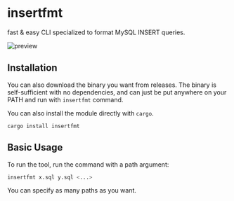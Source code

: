 # insertfmt

fast & easy CLI specialized to format MySQL INSERT queries.

![preview](https://user-images.githubusercontent.com/61643630/218512239-eb1d784d-a86f-49cd-8b43-33708a02659c.gif)

## Installation

You can also download the binary you want from releases. The binary is
self-sufficient with no dependencies, and can just be put anywhere on your PATH
and run with `insertfmt` command.

You can also install the module directly with `cargo`.

```
cargo install insertfmt
```

## Basic Usage

To run the tool, run the command with a path argument:

```bash
insertfmt x.sql y.sql <...>
```

You can specify as many paths as you want.
